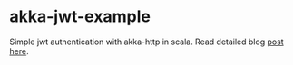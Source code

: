# akka-jwt-example
Simple jwt authentication with akka-http in scala.
Read detailed blog [post here](https://hacked.work/blog/creating-jwt-authentication-for-your-akka-http-server/).
